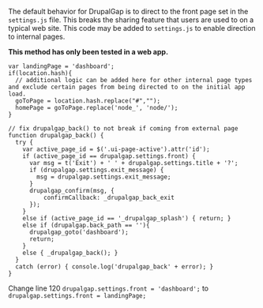 The default behavior for DrupalGap is to direct to the front page set in the `settings.js` file. This breaks the sharing feature that users are used to on a typical web site. This code may be added to `settings.js` to enable direction to internal pages.

**This method has only been tested in a web app.**

```
var landingPage = 'dashboard';
if(location.hash){
  // additional logic can be added here for other internal page types and exclude certain pages from being directed to on the initial app load.
  goToPage = location.hash.replace("#","");
  homePage = goToPage.replace('node_', 'node/');
}

// fix drupalgap_back() to not break if coming from external page
function drupalgap_back() {
  try {
    var active_page_id = $('.ui-page-active').attr('id');
    if (active_page_id == drupalgap.settings.front) {
      var msg = t('Exit') + ' ' + drupalgap.settings.title + '?';
      if (drupalgap.settings.exit_message) {
        msg = drupalgap.settings.exit_message;
      }
      drupalgap_confirm(msg, {
          confirmCallback: _drupalgap_back_exit
      });
    }
    else if (active_page_id == '_drupalgap_splash') { return; }
    else if (drupalgap.back_path == ''){
      drupalgap_goto('dashboard');
      return;
    }
    else { _drupalgap_back(); }
  }
  catch (error) { console.log('drupalgap_back' + error); }
}

```
Change line 120 `drupalgap.settings.front = 'dashboard';` to `drupalgap.settings.front = landingPage;`